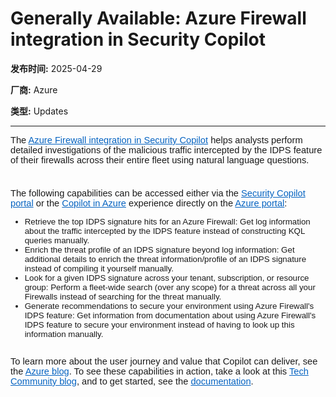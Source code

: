 # Generally Available: Azure Firewall integration in Security Copilot

**发布时间:** 2025-04-29

**厂商:** Azure

**类型:** Updates

---
<div style="font-family: Arial; font-size: 10pt;"><p style="margin:0in 0in 8pt;font-size:11pt;font-family:Calibri, sans-serif">The <a style="text-decoration: underline; color: rgb(5, 99, 193);" href="https://aka.ms/AzFWCfSLearnDocs">Azure Firewall
integration in Security Copilot</a> helps analysts perform detailed
investigations of the malicious traffic intercepted by the IDPS feature of their
firewalls across their entire fleet using natural language questions.&nbsp;&nbsp;</p><p style="margin:0in 0in 8pt;font-size:11pt;font-family:Calibri, sans-serif"><br></p><p style="margin:0in 0in 8pt;font-size:11pt;font-family:Calibri, sans-serif">The following capabilities can be accessed either via the <a style="text-decoration: underline; color: rgb(5, 99, 193);" href="https://securitycopilot.microsoft.com/">Security Copilot portal</a> or
the <a style="text-decoration: underline; color: rgb(5, 99, 193);" href="https://review.learn.microsoft.com/en-us/azure/copilot/capabilities">Copilot
in Azure</a>&nbsp;experience directly on the <a style="text-decoration: underline; color: rgb(5, 99, 193);" href="https://portal.azure.com/">Azure
portal</a>:&nbsp;</p><ul data-editing-info="{&quot;orderedStyleType&quot;:1,&quot;unorderedStyleType&quot;:1}"><li style="list-style-type: disc;">Retrieve the top IDPS signature hits for an
Azure Firewall: Get log information about the traffic intercepted by the
IDPS feature instead of constructing KQL queries manually.&nbsp;</li><li style="list-style-type: disc;">Enrich the threat profile of an IDPS
signature beyond log information: Get additional details to enrich the
threat information/profile of an IDPS signature instead of compiling it
yourself manually.&nbsp;</li><li style="list-style-type: disc;">Look for a given IDPS signature across your
tenant, subscription, or resource group: Perform a fleet-wide search (over
any scope) for a threat across all your Firewalls instead of searching for the
threat manually.&nbsp;</li><li style="list-style-type: disc;">Generate recommendations to secure your
environment using Azure Firewall's IDPS feature: Get information from
documentation about using Azure Firewall's IDPS feature to secure your
environment instead of having to look up this information manually.&nbsp;</li></ul><div><br></div><span style="font-size:11.0pt;font-family:&quot;Calibri&quot;,sans-serif;mso-ascii-theme-font:minor-latin;mso-fareast-font-family:Calibri;mso-fareast-theme-font:minor-latin;mso-hansi-theme-font:minor-latin;mso-bidi-font-family:Arial;mso-bidi-theme-font:minor-bidi;mso-ansi-language:EN-US;mso-fareast-language:EN-US;mso-bidi-language:AR-SA">To learn more about the user journey and value
that Copilot can deliver, see the <a style="text-decoration: underline; color: rgb(5, 99, 193);" href="https://aka.ms/AzFWCfSRSABlog">Azure blog</a>. To see these capabilities in action, take a
look at this <a style="text-decoration: underline; color: rgb(5, 99, 193);" href="https://aka.ms/AzFWCfSRSAGABlog">Tech
Community blog</a>, and to get started, see the <a style="text-decoration: underline; color: rgb(5, 99, 193);" href="https://aka.ms/AzFWCfSLearnDocs">documentation</a>.&nbsp;</span><br></div>